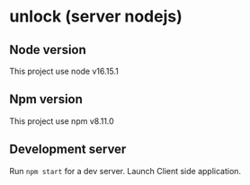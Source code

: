 # unlock (server nodejs)

## Node version
This project use node v16.15.1

## Npm version
This project use npm v8.11.0 

## Development server

Run `npm start` for a dev server. Launch Client side application.
